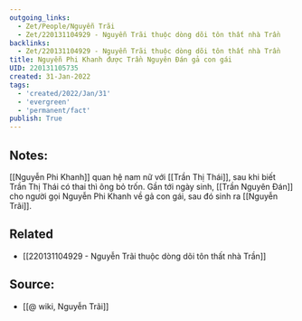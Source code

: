 ```yaml
---
outgoing_links:
  - Zet/People/Nguyễn Trãi
  - Zet/220131104929 - Nguyễn Trãi thuộc dòng dõi tôn thất nhà Trần
backlinks:
  - Zet/220131104929 - Nguyễn Trãi thuộc dòng dõi tôn thất nhà Trần
title: Nguyễn Phi Khanh được Trần Nguyên Đán gả con gái
UID: 220131105735
created: 31-Jan-2022
tags:
  - 'created/2022/Jan/31'
  - 'evergreen'
  - 'permanent/fact'
publish: True
---
```

## Notes:
[[Nguyễn Phi Khanh]] quan hệ nam nữ với [[Trần Thị Thái]], sau khi biết Trần Thị Thái có thai thì ông bỏ trốn. Gần tới ngày sinh, [[Trần Nguyên Đán]] cho người gọi Nguyễn Phi Khanh về gả con gái, sau đó sinh ra [[Nguyễn Trãi]].

## Related
- [[220131104929 - Nguyễn Trãi thuộc dòng dõi tôn thất nhà Trần]]
## Source:
- [[@ wiki, Nguyễn Trãi]]


